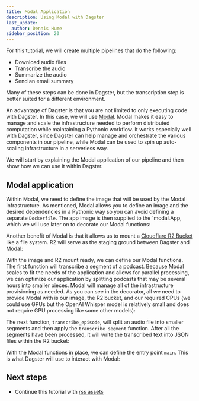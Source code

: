 ```yaml
---
title: Modal Application
description: Using Modal with Dagster
last_update:
  author: Dennis Hume
sidebar_position: 20
---
```


For this tutorial, we will create multiple pipelines that do the following:

- Download audio files
- Transcribe the audio
- Summarize the audio
- Send an email summary

Many of these steps can be done in Dagster, but the transcription step is better suited for a different environment.

An advantage of Dagster is that you are not limited to only executing code with Dagster. In this case, we will use [Modal](https://modal.com/). Modal makes it easy to manage and scale the infrastructure needed to perform distributed computation while maintaining a Pythonic workflow. It works especially well with Dagster, since Dagster can help manage and orchestrate the various components in our pipeline, while Modal can be used to spin up auto-scaling infrastructure in a serverless way.

We will start by explaining the Modal application of our pipeline and then show how we can use it within Dagster.

## Modal application

Within Modal, we need to define the image that will be used by the Modal infrastructure. As mentioned, Modal allows you to define an image and the desired dependencies in a Pythonic way so you can avoid defining a separate `Dockerfile`. The app image is then supplied to the `modal.App,  which we will use later on to decorate our Modal functions:

<CodeExample path="examples_section/project_dagster_modal_pipes/modal_project/transcribe.py" language="python" lineStart="56" lineEnd="79"/>

Another benefit of Modal is that it allows us to mount a [Cloudflare R2 Bucket](https://developers.cloudflare.com/r2/buckets/) like a file system. R2 will serve as the staging ground between Dagster and Modal:

<CodeExample path="examples_section/project_dagster_modal_pipes/modal_project/transcribe.py" language="python" lineStart="80" lineEnd="91"/>

With the image and R2 mount ready, we can define our Modal functions. The first function will transcribe a segment of a podcast. Because Modal scales to fit the needs of the application and allows for parallel processing, we can optimize our application by splitting podcasts that may be several hours into smaller pieces. Modal will manage all of the infrastructure provisioning as needed. As you can see in the decorator, all we need to provide Modal with is our image, the R2 bucket, and our required CPUs (we could use GPUs but the OpenAI Whisper model is relatively small and does not require GPU processing like some other models):

<CodeExample path="examples_section/project_dagster_modal_pipes/modal_project/transcribe.py" language="python" lineStart="147" lineEnd="193"/>

The next function, `transcribe_episode`, will split an audio file into smaller segments and then apply the `transcribe_segment` function. After all the segments have been processed, it will write the transcribed text into JSON files within the R2 bucket:

<CodeExample path="examples_section/project_dagster_modal_pipes/modal_project/transcribe.py" language="python" lineStart="215" lineEnd="234"/>

With the Modal functions in place, we can define the entry point `main`. This is what Dagster will use to interact with Modal:

<CodeExample path="examples_section/project_dagster_modal_pipes/modal_project/transcribe.py" language="python" lineStart="236" lineEnd="261"/>

## Next steps

- Continue this tutorial with [rss assets](rss-assets)